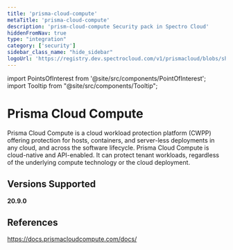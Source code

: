 ```yaml
---
title: 'prisma-cloud-compute'
metaTitle: 'prisma-cloud-compute'
description: 'prism-cloud-compute Security pack in Spectro Cloud'
hiddenFromNav: true
type: "integration"
category: ['security']
sidebar_class_name: "hide_sidebar"
logoUrl: 'https://registry.dev.spectrocloud.com/v1/prismacloud/blobs/sha256:9ddb035af0e9f299e5df178ebb3153e90383a5e42ded2c1a3f6c9470dd851c12?type=image/png'
---
```





import PointsOfInterest from '@site/src/components/PointOfInterest';
import Tooltip from "@site/src/components/Tooltip";


# Prisma Cloud Compute

Prisma Cloud Compute is a cloud workload protection platform (CWPP) offering protection for hosts, containers, and server-less deployments in any cloud, and across the software lifecycle. Prisma Cloud Compute is cloud-native and API-enabled. It can protect tenant workloads, regardless of the underlying compute technology or the cloud deployment.
## Versions Supported

<Tabs>

<TabItem value="20.9.x" label="20.9.x">

**20.9.0**

</TabItem>
</Tabs>

## References

https://docs.prismacloudcompute.com/docs/
